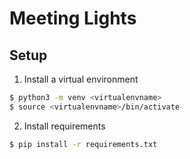 # Meeting Lights


## Setup
1. Install a virtual environment
```sh
$ python3 -m venv <virtualenvname>
$ source <virtualenvname>/bin/activate
```

2. Install requirements
```sh
$ pip install -r requirements.txt
```
